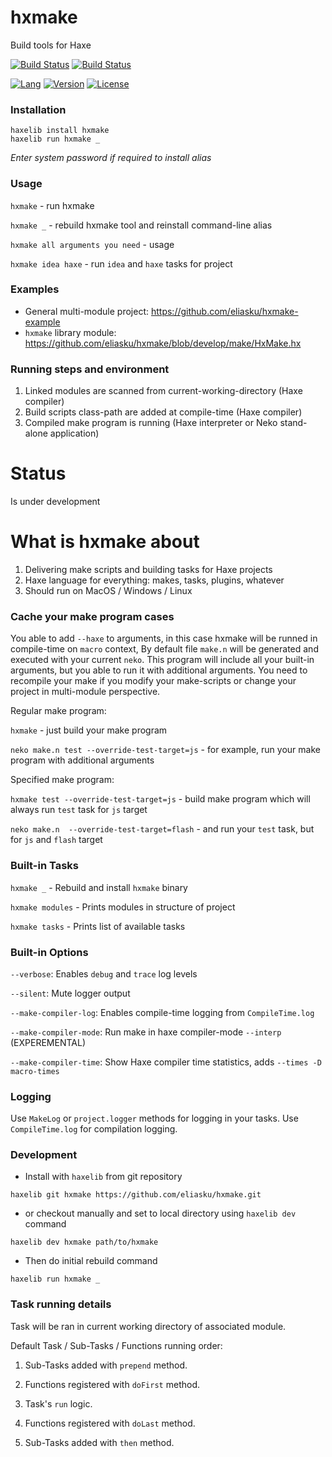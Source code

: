 # hxmake
Build tools for Haxe

[![Build Status](https://travis-ci.org/eliasku/hxmake.svg?branch=develop)](https://travis-ci.org/eliasku/hxmake)
[![Build Status](https://ci.appveyor.com/api/projects/status/lxmpp7d9pfoyd7dq/branch/develop?svg=true)](https://ci.appveyor.com/project/eliasku/hxmake)

[![Lang](https://img.shields.io/badge/language-haxe-orange.svg)](http://haxe.org)
[![Version](https://img.shields.io/badge/version-v0.2.5-green.svg)](https://github.com/eliasku/hxmake)
[![License](https://img.shields.io/badge/license-MIT-blue.svg)](http://opensource.org/licenses/MIT)

### Installation

```
haxelib install hxmake
haxelib run hxmake _
```
_Enter system password if required to install alias_

### Usage

`hxmake` - run hxmake

`hxmake _` - rebuild hxmake tool and reinstall command-line alias

`hxmake all arguments you need` - usage

`hxmake idea haxe` - run `idea` and `haxe` tasks for project

### Examples

- General multi-module project: https://github.com/eliasku/hxmake-example
- `hxmake` library module: https://github.com/eliasku/hxmake/blob/develop/make/HxMake.hx

### Running steps and environment
1. Linked modules are scanned from current-working-directory (Haxe compiler)
2. Build scripts class-path are added at compile-time (Haxe compiler)
3. Compiled make program is running (Haxe interpreter or Neko stand-alone application)

# Status
Is under development

# What is hxmake about
1. Delivering make scripts and building tasks for Haxe projects
2. Haxe language for everything: makes, tasks, plugins, whatever
3. Should run on MacOS / Windows / Linux

### Cache your make program cases

You able to add `--haxe` to arguments, in this case hxmake will be runned in compile-time on `macro` context,
By default file `make.n` will be generated and executed with your current `neko`. This program will include all your built-in arguments,
but you able to run it with additional arguments. You need to recompile your make if you modify your make-scripts or
change your project in multi-module perspective.

Regular make program:

`hxmake` - just build your make program

`neko make.n test --override-test-target=js` - for example, run your make program with additional arguments

Specified make program:

`hxmake test --override-test-target=js` - build make program which will always run `test` task for `js` target

`neko make.n  --override-test-target=flash` - and run your `test` task, but for `js` and `flash` target

### Built-in Tasks

`hxmake _` - Rebuild and install `hxmake` binary

`hxmake modules` - Prints modules in structure of project

`hxmake tasks` - Prints list of available tasks

### Built-in Options

`--verbose`: Enables `debug` and `trace` log levels

`--silent`: Mute logger output

`--make-compiler-log`: Enables compile-time logging from `CompileTime.log`

`--make-compiler-mode`: Run make in haxe compiler-mode `--interp` (EXPEREMENTAL)

`--make-compiler-time`: Show Haxe compiler time statistics, adds `--times -D macro-times`

### Logging

Use `MakeLog` or `project.logger` methods for logging in your tasks.
Use `CompileTime.log` for compilation logging.

### Development

- Install with `haxelib` from git repository
```
haxelib git hxmake https://github.com/eliasku/hxmake.git
```
- or checkout manually and set to local directory using `haxelib dev` command
```
haxelib dev hxmake path/to/hxmake
```
- Then do initial rebuild command 
```
haxelib run hxmake _
```

### Task running details
Task will be ran in current working directory of associated module.

Default Task / Sub-Tasks / Functions running order:

1. Sub-Tasks added with `prepend` method.

2. Functions registered with `doFirst` method.

3. Task's `run` logic.

4. Functions registered with `doLast` method.

5. Sub-Tasks added with `then` method.